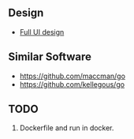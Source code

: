 Design
------

* [Full UI design](https://www.lucidchart.com/publicSegments/view/098604ec-b48c-48d6-9098-ba3a31f275a8/image.pdf)

Similar Software
----------------

* https://github.com/maccman/go
* https://github.com/kellegous/go

TODO
----

1) Dockerfile and run in docker.


